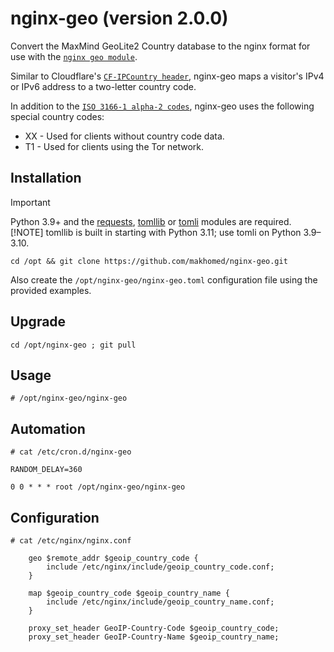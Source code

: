 # nginx-geo (version 2.0.0)

Convert the MaxMind GeoLite2 Country database to the nginx format for use with the [`nginx geo module`](https://nginx.org/en/docs/http/ngx_http_geo_module.html).

Similar to Cloudflare's [`CF-IPCountry header`](https://developers.cloudflare.com/fundamentals/reference/http-headers/#cf-ipcountry), nginx-geo maps a visitor's IPv4 or IPv6 address to a two-letter country code.

In addition to the [`ISO 3166-1 alpha-2 codes`](https://www.iso.org/iso-3166-country-codes.html), nginx-geo uses the following special country codes:

* XX - Used for clients without country code data.
* T1 - Used for clients using the Tor network.

## Installation

> [!IMPORTANT]
> Python 3.9+ and the [requests](https://requests.readthedocs.io/), [tomllib](https://docs.python.org/3/library/tomllib.html) or [tomli](https://pypi.org/project/tomli/) modules are required.
> [!NOTE]
> tomllib is built in starting with Python 3.11; use tomli on Python 3.9–3.10.

```
cd /opt && git clone https://github.com/makhomed/nginx-geo.git
```

Also create the `/opt/nginx-geo/nginx-geo.toml` configuration file using the provided examples.

## Upgrade

```
cd /opt/nginx-geo ; git pull
```

## Usage

```
# /opt/nginx-geo/nginx-geo
```

## Automation

```
# cat /etc/cron.d/nginx-geo

RANDOM_DELAY=360

0 0 * * * root /opt/nginx-geo/nginx-geo
```

## Configuration

```
# cat /etc/nginx/nginx.conf

    geo $remote_addr $geoip_country_code {
        include /etc/nginx/include/geoip_country_code.conf;
    }

    map $geoip_country_code $geoip_country_name {
        include /etc/nginx/include/geoip_country_name.conf;
    }

    proxy_set_header GeoIP-Country-Code $geoip_country_code;
    proxy_set_header GeoIP-Country-Name $geoip_country_name;
```

